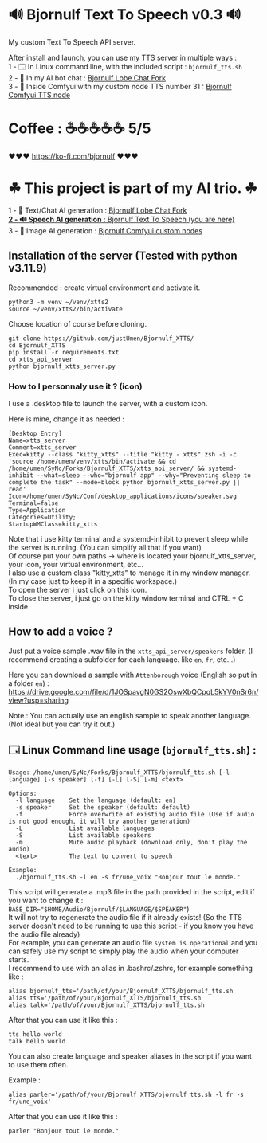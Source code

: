# 🔊 Bjornulf Text To Speech v0.3 🔊

My custom Text To Speech API server.  

After install and launch, you can use my TTS server in multiple ways :    
1 - 🗔 In Linux command line, with the included script : `bjornulf_tts.sh`  
2 - 💬 In my AI bot chat : [Bjornulf Lobe Chat Fork](https://github.com/justUmen/Bjornulf_lobe-chat)  
3 - 🎨 Inside Comfyui with my custom node TTS number 31 : [Bjornulf Comfyui TTS node](https://github.com/justUmen/ComfyUI-BjornulfNodes?tab=readme-ov-file#31----tts---text-to-speech-100-local-any-voice-you-want-any-language)  

# Coffee : ☕☕☕☕☕ 5/5

❤️❤️❤️ <https://ko-fi.com/bjornulf> ❤️❤️❤️

# ☘ This project is part of my AI trio. ☘

1 - 📝 Text/Chat AI generation : [Bjornulf Lobe Chat Fork](https://github.com/justUmen/Bjornulf_lobe-chat)  
<u>**2 - 🔊 Speech AI generation** : [Bjornulf Text To Speech](https://github.com/justUmen/Bjornulf_XTTS) (you are here)</u>   
3 - 🎨 Image AI generation : [Bjornulf Comfyui custom nodes](https://github.com/justUmen/Bjornulf_custom_nodes)  

## Installation of the server (Tested with python v3.11.9)

Recommended : create virtual environment and activate it.

```
python3 -m venv ~/venv/xtts2
source ~/venv/xtts2/bin/activate
```

Choose location of course before cloning.  

```
git clone https://github.com/justUmen/Bjornulf_XTTS/
cd Bjornulf_XTTS
pip install -r requirements.txt
cd xtts_api_server
python bjornulf_xtts_server.py
```

### How to I personnaly use it ? (icon)

I use a .desktop file to launch the server, with a custom icon.

Here is mine, change it as needed :

```
[Desktop Entry]
Name=xtts_server
Comment=xtts_server
Exec=kitty --class "kitty_xtts" --title "kitty - xtts" zsh -i -c 'source /home/umen/venv/xtts/bin/activate && cd /home/umen/SyNc/Forks/Bjornulf_XTTS/xtts_api_server/ && systemd-inhibit --what=sleep --who="bjornulf app" --why="Preventing sleep to complete the task" --mode=block python bjornulf_xtts_server.py || read'
Icon=/home/umen/SyNc/Conf/desktop_applications/icons/speaker.svg
Terminal=false
Type=Application
Categories=Utility;
StartupWMClass=kitty_xtts
```

Note that i use kitty terminal and a systemd-inhibit to prevent sleep while the server is running. (You can simplify all that if you want)  
Of course put your own paths -> where is located your bjornulf_xtts_server, your icon, your virtual environment, etc...  
I also use a custom class "kitty_xtts" to manage it in my window manager. (In my case just to keep it in a specific workspace.)  
To open the server i just click on this icon.  
To close the server, i just go on the kitty window terminal and CTRL + C inside.  

## How to add a voice ?

Just put a voice sample .wav file in the `xtts_api_server/speakers` folder. (I recommend creating a subfolder for each language. like `en`, `fr`, etc...)  

Here you can download a sample with `Attenborough` voice (English so put in a folder `en`) : <https://drive.google.com/file/d/1JOSpavgN0GS2OswXbQCpqL5kYV0nSr6n/view?usp=sharing>  

Note : You can actually use an english sample to speak another language. (Not ideal but you can try it out.)  

## 🗔 Linux Command line usage (`bjornulf_tts.sh`) :

```
Usage: /home/umen/SyNc/Forks/Bjornulf_XTTS/bjornulf_tts.sh [-l language] [-s speaker] [-f] [-L] [-S] [-m] <text>

Options:
  -l language    Set the language (default: en)
  -s speaker     Set the speaker (default: default)
  -f             Force overwrite of existing audio file (Use if audio is not good enough, it will try another generation)
  -L             List available languages
  -S             List available speakers
  -m             Mute audio playback (download only, don't play the audio)
  <text>         The text to convert to speech

Example:
  ./bjornulf_tts.sh -l en -s fr/une_voix "Bonjour tout le monde."
```

This script will generate a .mp3 file in the path provided in the script, edit if you want to change it : `BASE_DIR="$HOME/Audio/Bjornulf/$LANGUAGE/$SPEAKER"`)  
It will not try to regenerate the audio file if it already exists! (So the TTS server doesn't need to be running to use this script - if you know you have the audio file already)  
For example, you can generate an audio file `system is operational` and you can safely use my script to simply play the audio when your computer starts.  
I recommend to use with an alias in .bashrc/.zshrc, for example something like :

```
alias bjornulf_tts='/path/of/your/Bjornulf_XTTS/bjornulf_tts.sh
alias tts='/path/of/your/Bjornulf_XTTS/bjornulf_tts.sh
alias talk='/path/of/your/Bjornulf_XTTS/bjornulf_tts.sh
```

After that you can use it like this :

```
tts hello world
talk hello world
```

You can also create language and speaker aliases in the script if you want to use them often.  

Example :
```
alias parler='/path/of/your/Bjornulf_XTTS/bjornulf_tts.sh -l fr -s fr/une_voix'
```

After that you can use it like this :

```
parler "Bonjour tout le monde."
```